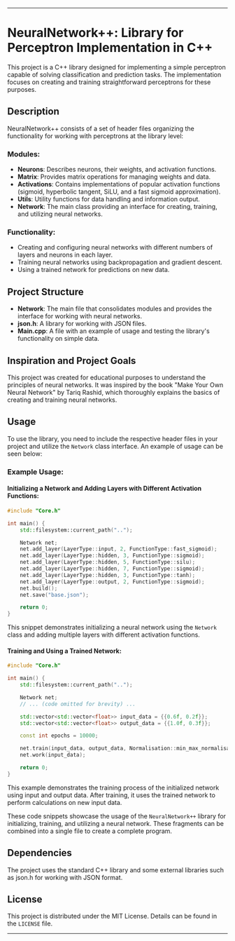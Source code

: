 
---


# NeuralNetwork++: Library for Perceptron Implementation in C++

This project is a C++ library designed for implementing a simple perceptron capable of solving classification and prediction tasks. The implementation focuses on creating and training straightforward perceptrons for these purposes.

## Description

NeuralNetwork++ consists of a set of header files organizing the functionality for working with perceptrons at the library level:
### Modules:

- **Neurons**: Describes neurons, their weights, and activation functions.
- **Matrix**: Provides matrix operations for managing weights and data.
- **Activations**: Contains implementations of popular activation functions (sigmoid, hyperbolic tangent, SiLU, and a fast sigmoid approximation).
- **Utils**: Utility functions for data handling and information output.
- **Network**: The main class providing an interface for creating, training, and utilizing neural networks.

### Functionality:

- Creating and configuring neural networks with different numbers of layers and neurons in each layer.
- Training neural networks using backpropagation and gradient descent.
- Using a trained network for predictions on new data.

## Project Structure

- **Network**: The main file that consolidates modules and provides the interface for working with neural networks.
- **json.h**: A library for working with JSON files.
- **Main.cpp**: A file with an example of usage and testing the library's functionality on simple data.

## Inspiration and Project Goals

This project was created for educational purposes to understand the principles of neural networks. It was inspired by the book "Make Your Own Neural Network" by Tariq Rashid, which thoroughly explains the basics of creating and training neural networks.

## Usage

To use the library, you need to include the respective header files in your project and utilize the `Network` class interface. An example of usage can be seen below:

### Example Usage:

#### Initializing a Network and Adding Layers with Different Activation Functions:

```cpp
#include "Core.h"

int main() {
    std::filesystem::current_path("..");

    Network net;
    net.add_layer(LayerType::input, 2, FunctionType::fast_sigmoid);
    net.add_layer(LayerType::hidden, 3, FunctionType::sigmoid);
    net.add_layer(LayerType::hidden, 5, FunctionType::silu);
    net.add_layer(LayerType::hidden, 7, FunctionType::sigmoid);
    net.add_layer(LayerType::hidden, 3, FunctionType::tanh);
    net.add_layer(LayerType::output, 2, FunctionType::sigmoid);
    net.build();
    net.save("base.json");

    return 0;
}
```

This snippet demonstrates initializing a neural network using the `Network` class and adding multiple layers with different activation functions.

#### Training and Using a Trained Network:

```cpp
#include "Core.h"

int main() {
    std::filesystem::current_path("..");

    Network net;
    // ... (code omitted for brevity) ...

    std::vector<std::vector<float>> input_data = {{0.6f, 0.2f}};
    std::vector<std::vector<float>> output_data = {{1.0f, 0.3f}};

    const int epochs = 10000;

    net.train(input_data, output_data, Normalisation::min_max_normalisation, epochs, 1, 0.1);
    net.work(input_data);

    return 0;
}
```

This example demonstrates the training process of the initialized network using input and output data. After training, it uses the trained network to perform calculations on new input data.

These code snippets showcase the usage of the `NeuralNetwork++` library for initializing, training, and utilizing a neural network. These fragments can be combined into a single file to create a complete program.

## Dependencies

The project uses the standard C++ library and some external libraries such as json.h for working with JSON format.

## License

This project is distributed under the MIT License. Details can be found in the `LICENSE` file.

---
